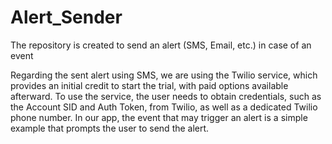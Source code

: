 # Alert_Sender
The repository is created to send an alert (SMS, Email, etc.) in case of an event

Regarding the sent alert using SMS, we are using the Twilio service, which provides an initial credit to start the trial, with paid options available afterward. To use the service, the user needs to obtain credentials, such as the Account SID and Auth Token, from Twilio, as well as a dedicated Twilio phone number. In our app, the event that may trigger an alert is a simple example that prompts the user to send the alert.
